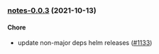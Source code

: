 
<a name="notes-0.0.3"></a>
### [notes-0.0.3](https://github.com/truecharts/apps/compare/notes-0.0.2...notes-0.0.3) (2021-10-13)

#### Chore

* update non-major deps helm releases ([#1133](https://github.com/truecharts/apps/issues/1133))
